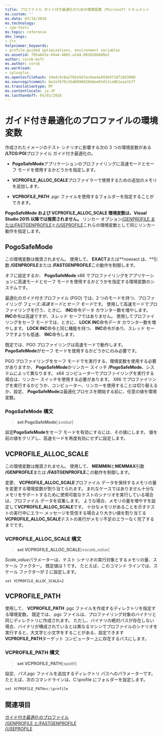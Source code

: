 ```yaml
---
title: プロファイル ガイド付き最適化のための環境変数 |Microsoft ドキュメント
ms.custom: ''
ms.date: 03/14/2018
ms.technology:
- cpp-tools
ms.topic: reference
dev_langs:
- C++
helpviewer_keywords:
- profile-guided optimizations, environment variables
ms.assetid: f95a6d1e-49a4-4802-a144-092026b600a3
author: corob-msft
ms.author: corob
ms.workload:
- cplusplus
ms.openlocfilehash: 19edc9c8a2702e5b7ac9ae4a49364718f19d3900
ms.sourcegitcommit: be2a7679c2bd80968204dee03d13ca961eaa31ff
ms.translationtype: MT
ms.contentlocale: ja-JP
ms.lasthandoff: 05/03/2018
---
```

# <a name="environment-variables-for-profile-guided-optimizations"></a>ガイド付き最適化のプロファイルの環境変数

作成されたイメージのテスト シナリオに影響する次の 3 つの環境変数がある **/LTCG:PGI**プロファイル ガイド付き最適化の。

- **PogoSafeMode**アプリケーションのプロファイリングに高速モードとセーフ モードを使用するかどうかを指定します。

- **VCPROFILE_ALLOC_SCALE**プロファイラーで使用するための追加のメモリを追加します。

- **VCPROFILE_PATH** .pgc ファイルを使用するフォルダーを指定することができます。

**PogoSafeMode および VCPROFILE_ALLOC_SCALE 環境変数は、Visual Studio 2015 以降では推奨されません。** リンカー オプション[/GENPROFILE または/FASTGENPROFILE](genprofile-fastgenprofile-generate-profiling-instrumented-build.md)と[/USEPROFILE](useprofile.md)これらの環境変数として同じリンカー動作を指定します。

## <a name="pogosafemode"></a>PogoSafeMode

この環境変数は推奨されません。 使用して、 **EXACT**または**noexact は、**引数 **/GENPROFILE**または **/FASTGENPROFILE**この動作を制御します。

オフに設定するか、 **PogoSafeMode** x86 でプロファイリングをアプリケーションに高速モードとセーフ モードを使用するかどうかを指定する環境変数のシステムです。

最適化のガイド付きプロファイル (PGO) では、2 つのモードを持つ、プロファイリング フェーズ:*高速モード*と*セーフ モード*です。 使用して高速モードでプロファイリングを行う、ときに、 **INC**命令データ カウンター数を増やします。 **INC**命令は高速ですが、スレッド セーフではありません。 使用してプロファイリングをセーフ モードでは、ときに、 **LOCK INC**命令データ カウンター数を増やします。 **LOCK INC**命令と同じ機能を持つ、 **INC**命令があり、スレッド セーフですよりも低速、 **INC**命令します。

既定では、PGO プロファイリングは高速モードで動作します。 **PogoSafeMode**がセーフ モードを使用するかどうかにのみ必要です。

PGO プロファイリングをセーフ モードでを実行する、環境変数を使用する必要がありますか、 **PogoSafeMode**かリンカー スイッチ **/PogoSafeMode**、システムによって異なります。 x64 コンピューターでプロファイリングを実行する場合は、リンカー スイッチを使用する必要があります。 X86 でプロファイリングを実行するかどうか、コンピューター、リンカーを使用することは切り替えるか、設定、 **PogoSafeMode**は最適化プロセスを開始する前に、任意の値を環境変数。

### <a name="pogosafemode-syntax"></a>PogoSafeMode 構文

> **set PogoSafeMode**[**=**_value_]

設定**PogoSafeMode**をセーフ モードを有効にするには、その値にします。 値を前の値をクリアし、高速モードを再度有効にせずに設定します。

## <a name="vcprofileallocscale"></a>VCPROFILE_ALLOC_SCALE

この環境変数は推奨されません。 使用して、 **MEMMIN**と**MEMMAX**引数 **/GENPROFILE**または **/FASTGENPROFILE**この動作を制御します。

変更、 **VCPROFILE_ALLOC_SCALE**プロファイル データを保持するメモリの量を変更する環境変数が割り当てられます。 まれなケースではありません十分なメモリをサポートするために使用可能なテストのシナリオを実行している場合は、プロファイル データを収集します。 ような場合、メモリの量を増やすを設定して**VCPROFILE_ALLOC_SCALE**です。 十分なメモリがあることを示すテストの実行中にエラー メッセージを受信する場合より大きい値を割り当てる**VCPROFILE_ALLOC_SCALE**テストの実行がメモリ不足のエラーなく完了するまでです。

### <a name="vcprofileallocscale-syntax"></a>VCPROFILE_ALLOC_SCALE 構文

> **set VCPROFILE_ALLOC_SCALE**[__=__*scale_value*]

*Scale_value*パラメーターは、テスト シナリオの実行対象とするメモリの量、スケール ファクター。  既定値は 1 です。 たとえば、このコマンド ラインでは、スケール ファクターが 2 に設定します。

`set VCPROFILE_ALLOC_SCALE=2`

## <a name="vcprofilepath"></a>VCPROFILE_PATH

使用して、 **VCPROFILE_PATH** .pgc ファイルを作成するディレクトリを指定する環境変数。 既定では、.pgc ファイルは、プロファイリング対象のバイナリと同じディレクトリに作成されます。 ただし、バイナリの絶対パスが存在しない場合、バイナリが構成されているとは異なるマシンでプロファイルのシナリオを実行すると、大文字と小文字をすることがある、設定できます**VCPROFILE_PATH**ターゲット コンピューター上に存在するパスにします。

### <a name="vcprofilepath-syntax"></a>VCPROFILE_PATH 構文

> **set VCPROFILE_PATH**[**=**_path_]

設定、*パス*.pgc ファイルを追加するディレクトリ パスへのパラメーターです。 たとえば、次のコマンドラインは、C:\profile にフォルダーを設定します。

`set VCPROFILE_PATH=c:\profile`

## <a name="see-also"></a>関連項目

[ガイド付き最適化のプロファイル](../../build/reference/profile-guided-optimizations.md)<br/>
[/GENPROFILE と/FASTGENPROFILE](genprofile-fastgenprofile-generate-profiling-instrumented-build.md)<br/>
[/USEPROFILE](useprofile.md)<br/>
